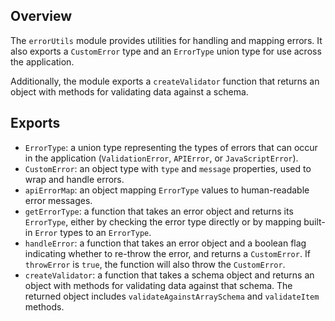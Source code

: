 ## Overview

The `errorUtils` module provides utilities for handling and mapping errors. It also exports a `CustomError` type and an `ErrorType` union type for use across the application.

Additionally, the module exports a `createValidator` function that returns an object with methods for validating data against a schema.

## Exports

- `ErrorType`: a union type representing the types of errors that can occur in the application (`ValidationError`, `APIError`, or `JavaScriptError`).
- `CustomError`: an object type with `type` and `message` properties, used to wrap and handle errors.
- `apiErrorMap`: an object mapping `ErrorType` values to human-readable error messages.
- `getErrorType`: a function that takes an error object and returns its `ErrorType`, either by checking the error type directly or by mapping built-in `Error` types to an `ErrorType`.
- `handleError`: a function that takes an error object and a boolean flag indicating whether to re-throw the error, and returns a `CustomError`. If `throwError` is `true`, the function will also throw the `CustomError`.
- `createValidator`: a function that takes a schema object and returns an object with methods for validating data against that schema. The returned object includes `validateAgainstArraySchema` and `validateItem` methods.
